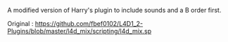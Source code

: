 A modified version of Harry's plugin to include sounds and a B order first.

Original : https://github.com/fbef0102/L4D1_2-Plugins/blob/master/l4d_mix/scripting/l4d_mix.sp